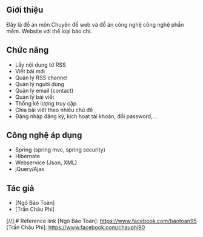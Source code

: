 ## Giới thiệu
Đây là đồ án môn Chuyên đề web và đồ án công nghệ công nghệ phần mềm. Website với thể loại báo chí.

## Chức năng
- Lấy nội dung từ RSS
- Viết bài mới
- Quản lý RSS channel
- Quản lý người dùng
- Quản lý email (contact)
- Quản lý bài viết
- Thống kê lượng truy cập
- Chia bài viết theo nhiều chủ đề
- Đăng nhập đăng ký, kích hoạt tài khoản, đổi password,...

## Công nghệ áp dụng
- Spring (spring mvc, spring security)
- Hibernate
- Webservice (Json, XML)
- jQuery/Ajax

## Tác giả
- [Ngô Bảo Toàn]
- [Trần Châu Phi]

[//]:# Reference link
[Ngô Bảo Toàn]: <https://www.facebook.com/baotoan95>
[Trần Châu Phi]: <https://www.facebook.com/chauphi90>